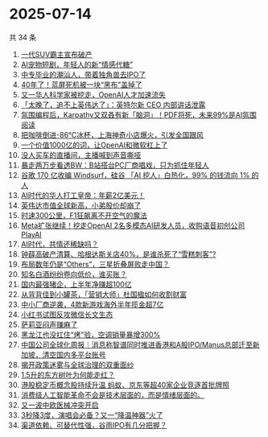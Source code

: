 # 2025-07-14

共 34 条

<!-- BEGIN 36KR -->
<!-- 最后更新时间 2025-07-14 00:10:17 +0800 -->
1. [一代SUV霸主宣布破产](https://36kr.com/p/3375673387178240)
1. [AI宠物短剧，年轻人的新“情感代糖”](https://36kr.com/p/3375818264746246)
1. [中专毕业的潮汕人，带着独角兽去IPO了](https://36kr.com/p/3375455881714185)
1. [40年了！蓝屏死机被一块“黑布”盖掉了](https://36kr.com/p/3376071394433284)
1. [又一华人科学家被挖走，OpenAI人才加速流失](https://36kr.com/p/3375818235304198)
1. [「太晚了，追不上英伟达了」：英特尔新 CEO 内部讲话泄露](https://36kr.com/p/3375532626974984)
1. [氛围编程后，Karpathy又双叒有新「脑洞」！PDF将死，未来99%是AI氛围阅读](https://36kr.com/p/3375692137880068)
1. [把咖啡倒进-86℃冰杯，上海神奇小店爆火，引发全国跟风](https://36kr.com/p/3376713527417093)
1. [一个价值1000亿的词，让OpenAI和微软杠上了](https://36kr.com/p/3377064127257094)
1. [没人买车的直播间，主播喊到声音嘶哑](https://36kr.com/p/3376678128589319)
1. [暴走两万步看透BW：B站搭台PC厂商唱戏，只为抓住年轻人](https://36kr.com/p/3375729400830086)
1. [谷歌 170 亿收编 Windsurf，硅谷 「AI 挖人」白热化，99% 的钱流向 1% 的人](https://36kr.com/p/3376805990324489)
1. [AI时代的华人打工皇帝：年薪2亿美元！](https://36kr.com/p/3376021068913153)
1. [英伟达市值全球新高，小弟股价却崩了](https://36kr.com/p/3375728643938569)
1. [时速300公里，F1狂飙离不开空气的魔法](https://36kr.com/p/3375922048621062)
1. [Meta扩张继续！挖走OpenAI 2名多模态AI研发人员，收购语音初创公司PlayAI](https://36kr.com/p/3375500569385479)
1. [AI时代，共情还稀缺吗？](https://36kr.com/p/3375483786582532)
1. [钟薛高破产清算、哈根达斯关店40%，是谁杀死了“雪糕刺客”?](https://36kr.com/p/3376605797734530)
1. [布局数年仍是“Others”，三星折叠屏败走中国？](https://36kr.com/p/3376883911301383)
1. [知名白酒纷纷卷向低价，谁买账？](https://36kr.com/p/3376688835647746)
1. [国内最强猪企，上半年净赚超100亿](https://36kr.com/p/3376751239993729)
1. [从背背佳到小罐茶，「营销大师」杜国楹如何收割财富](https://36kr.com/p/3376718659787145)
1. [中小厂商逆袭，4款新游戏海外半年揽金超7亿](https://36kr.com/p/3375676591806722)
1. [小红书试图反攻微信长文生态](https://36kr.com/p/3375521235819008)
1. [萨莉亚闷声赚麻了](https://36kr.com/p/3375653601925253)
1. [黑龙江也没扛住“烤”验，空调销量暴增300%](https://36kr.com/p/3375676559317256)
1. [中国公司全球化周报｜消息称智谱同时推进香港和A股IPO/Manus总部迁至新加坡，清空国内多平台账号](https://36kr.com/p/3375341775460612)
1. [揭开政策迷雾与全球治理的双重面纱](https://36kr.com/p/3374143748020742)
1. [1.5升的东方树叶为何能走红？](https://36kr.com/p/3375462835182081)
1. [港股稳定币概念股持续升温  蚂蚁、京东等超40家企业竞逐首批牌照](https://36kr.com/p/3375586689227010)
1. [消费级人工智能革命不会是技术层面的，而是情绪层面的。](https://36kr.com/p/3325046317000967)
1. [又一波中欧医械冲突开启](https://36kr.com/p/3376630699039234)
1. [3秒降3度，演唱会必备？又一“降温神器”火了](https://36kr.com/p/3376713558825481)
1. [渠道依赖、可替代性强，谷雨IPO有几分把握？](https://36kr.com/p/3375538490890758)
<!-- END 36KR -->